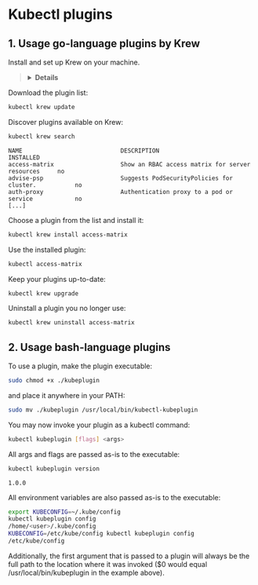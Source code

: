 # Kubectl plugins

## 1. Usage **go**-language plugins by Krew

Install and set up Krew on your machine.

<blockquote>
<details>
<summary><b>Details</b></summary> Krew installation

Krew itself is a kubectl plugin that is installed and updated via Krew (yes, Krew self-hosts).

1. Make sure that git is installed.

2. Run this command to download and install krew:

```bash
(
  set -x; cd "$(mktemp -d)" &&
  OS="$(uname | tr '[:upper:]' '[:lower:]')" &&
  ARCH="$(uname -m | sed -e 's/x86_64/amd64/' -e 's/\(arm\)\(64\)\?.*/\1\2/' -e 's/aarch64$/arm64/')" &&
  KREW="krew-${OS}_${ARCH}" &&
  curl -fsSLO "https://github.com/kubernetes-sigs/krew/releases/latest/download/${KREW}.tar.gz" &&
  tar zxvf "${KREW}.tar.gz" &&
  ./"${KREW}" install krew
)
```

3. Add the $HOME/.krew/bin directory to your PATH environment variable. To do this, update your .bashrc or .zshrc file and append the following line and restart your shell.

```bash
export PATH="${KREW_ROOT:-$HOME/.krew}/bin:$PATH"
```

4. Run `kubectl krew` to check the installation.

</details>
</blockquote>

Download the plugin list:

```bash
kubectl krew update
```

Discover plugins available on Krew:

```bash
kubectl krew search
```
```
NAME                            DESCRIPTION                                         INSTALLED
access-matrix                   Show an RBAC access matrix for server resources     no
advise-psp                      Suggests PodSecurityPolicies for cluster.           no
auth-proxy                      Authentication proxy to a pod or service            no
[...]
```

Choose a plugin from the list and install it:

```bash
kubectl krew install access-matrix
```

Use the installed plugin:

```bash
kubectl access-matrix
```

Keep your plugins up-to-date:

```bash
kubectl krew upgrade
```

Uninstall a plugin you no longer use:

```bash
kubectl krew uninstall access-matrix
```

## 2. Usage **bash**-language plugins

To use a plugin, make the plugin executable:

```bash
sudo chmod +x ./kubeplugin
```

and place it anywhere in your PATH:

```bash
sudo mv ./kubeplugin /usr/local/bin/kubectl-kubeplugin
```

You may now invoke your plugin as a kubectl command:

```bash
kubectl kubeplugin [flags] <args>
```

All args and flags are passed as-is to the executable:

```bash
kubectl kubeplugin version
```
```
1.0.0
```

All environment variables are also passed as-is to the executable:

```bash
export KUBECONFIG=~/.kube/config
kubectl kubeplugin config
/home/<user>/.kube/config
KUBECONFIG=/etc/kube/config kubectl kubeplugin config
/etc/kube/config
```

Additionally, the first argument that is passed to a plugin will always be the full path to the location where it was invoked ($0 would equal /usr/local/bin/kubeplugin in the example above).


